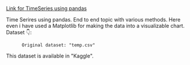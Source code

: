 [Link for TimeSeries using pandas](https://colab.research.google.com/drive/19pfF7AhBWF5UzctTYPaft9cRFwHPX-cY?usp=drive_link)


Time Serires using pandas. End to end topic with various methods. Here even i have used a Matplotlib for making the data into a visualizable chart.
Dataset 👇:

          Original dataset: "temp.csv"

This dataset is available in "Kaggle".
